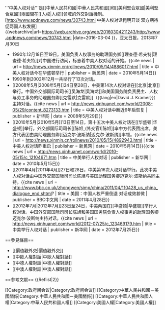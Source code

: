 '''中美人权对话'''是[[中華人民共和國|中華人民共和國]]和[[美利堅合眾國|美利堅合眾國]]兩國間在[[人权|人权]]领域的外交對話機制。<ref>[http://www.apdnews.com/news/30743.html 中美人权对话昆明开谈 双方期待促两国人权发展] {{webarchive|url=https://web.archive.org/web/20160304211243/http://www.apdnews.com/news/30743.html |date=2016-03-04 }}，亚太日报，2013年7月30日</ref>

* 1990年12月18日至19日，美国负责人权事务的助理国务卿[[理查德·希夫特|理查德·希夫特]]对中国进行访问，标志着中美人权对话的开始。<ref>{{cite news | url = http://news.xinmin.cn/rollnews/2010/05/14/4886017.html | title = 中美人权对话今在华盛顿举行 | publisher = 新民网 | date = 2010年5月14日}}</ref>
* 1990年到2002年12月一共举行了13次对话。
* [[2008年5月|2008年5月]]24日至28日，中美第14次人权对话在[[北京|北京]]举行。中国外交部国际司司长[[吴海龙|吴海龙]]和美国国务院负责民主、人权与劳工事务的助理国务卿[[克雷默|克雷默]]（{{lang|en|David J. Kramer}}）主持对话。<ref>{{cite news | url = http://news.xinhuanet.com/world/2008-05/29/content_8273133.htm | title = 中美人权对话中断近6年后恢复 | publisher = 新华网 | date = 2008年5月29日}}</ref>
* [[2010年5月|2010年5月]]13日至14日，第十五次中美人权对话在[[华盛顿|华盛顿]]举行，外交部国际司司长[[陈旭_(外交官)|陈旭]]率中方代表团出席。美方代表团由美助理国务卿[[迈克尔·波斯纳|迈克尔·波斯纳]]率领。<ref>{{cite news | url = http://news.xinmin.cn/rollnews/2010/05/15/4892943.html | title = 中美人权对话昨重启 | publisher = 新民网 | date = 2010年5月14日}}</ref><ref>{{cite news | url = http://news.xinhuanet.com/world/2010-05/15/c_12104671.htm | title = 中美举行人权对话 | publisher = 新华网 | date = 2010年5月15日}}</ref>
* [[2011年4月|2011年4月]]27日和28日，中美第16次人权对话举行。此次中美人权对话由中国外交部国际司司长陈旭与美国助理国务卿迈克尔·波斯纳共同主持。<ref>{{cite news | url = http://www.bbc.co.uk/zhongwen/simp/china/2011/04/110428_us_china_dialogue_end.shtml? | title = 美国：中国人权严重倒退 对话成效甚微 | publisher = BBC中文网 | date = 2011年4月28日}}</ref>
* [[2012年7月|2012年7月]]23日至24日，中美两国在[[华盛顿|华盛顿]]举行人权对话。中国外交部国际司司长陈旭和美国国务院负责人权事务的助理国务卿迈克尔·波斯纳主持对话。<ref>{{cite news | url = http://news.xinhuanet.com/world/2012-07/25/c_123469179.htm | title = 中美举行人权对话 | publisher = 新华网 | date = 2012年7月25日}}</ref>

==參見條目==
* [[價值觀外交|價值觀外交]]
* [[中歐人權對話|中歐人權對話]]
* [[中德人權對話|中德人權對話]]
* [[中澳人權對話|中澳人權對話]]

==参考文献==
{{Reflist|2}}

[[Category:政府间会议|Category:政府间会议]]
[[Category:中華人民共和國－美國關係|Category:中華人民共和國－美國關係]]
[[Category:中華人民共和國人權|Category:中華人民共和國人權]]
[[Category:美國人權|Category:美國人權]]